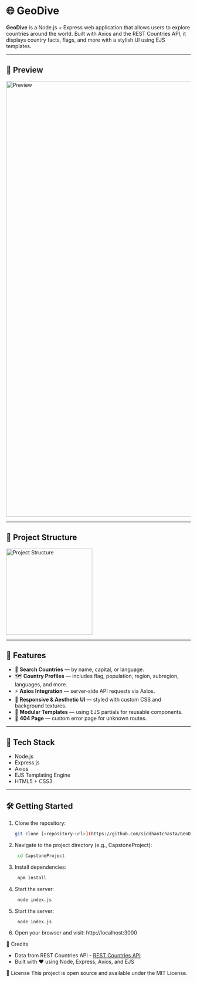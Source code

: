 # 🌐 GeoDive

**GeoDive** is a Node.js + Express web application that allows users to explore countries around the world. Built with Axios and the REST Countries API, it displays country facts, flags, and more with a stylish UI using EJS templates.

---

## 📸 Preview

<img width="1188" alt="Preview" src="https://github.com/user-attachments/assets/d5ad56bd-d65a-4558-b8f6-09b301de12aa" />

---

## 📁 Project Structure

<img width="235" alt="Project Structure" src="https://github.com/user-attachments/assets/f26c00e1-ad00-41fb-bef0-c51c64afd999" />

---

## 🚀 Features

- 🔎 **Search Countries** — by name, capital, or language.
- 🗺️ **Country Profiles** — includes flag, population, region, subregion, languages, and more.
- ⚡ **Axios Integration** — server-side API requests via Axios.
- 🎨 **Responsive & Aesthetic UI** — styled with custom CSS and background textures.
- 🧩 **Modular Templates** — using EJS partials for reusable components.
- 🛑 **404 Page** — custom error page for unknown routes.

---

## 🧰 Tech Stack

- Node.js
- Express.js
- Axios
- EJS Templating Engine
- HTML5 + CSS3

---

## 🛠️ Getting Started

1. Clone the repository:  
   ```bash
   git clone [<repository-url>](https://github.com/siddhantchasta/GeoDive.git)
2. Navigate to the project directory (e.g., CapstoneProject):
   ```bash
    cd CapstoneProject
3. Install dependencies:
   ```bash
    npm install
4. Start the server:
   ```bash
    node index.js
4. Start the server:
   ```bash
    node index.js
5. Open your browser and visit: http://localhost:3000

🧠 Credits
* Data from REST Countries API - [REST Countries API](https://restcountries.com)
* Built with ❤️ using Node, Express, Axios, and EJS

📜 License
This project is open source and available under the MIT License.
